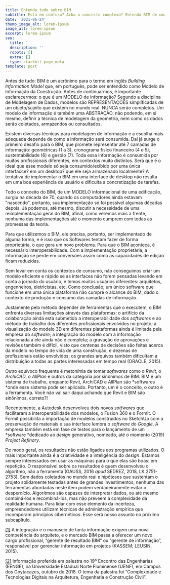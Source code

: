 ```yaml
---
title: Entenda tudo sobre BIM
subtitle: Está em confuso? Acha o conceito complexo? Entenda BIM de uma vez por todas.
date: '2021-06-24'
thumb_image_alt: lorem-ipsum
image_alt: lorem-ipsum
excerpt: lorem-ipsum
seo:
  title: ''
  description: ''
  robots: []
  extra: []
  type: stackbit_page_meta
template: post
---
```

Antes de tudo: BIM é um acrônimo para o termo em inglês *Building Information Model* que, em português, pode ser entendido como Modelo de Informação da Construção. Antes de continuarmos, é importante esclarecermos: o que é um MODELO de informação? Segundo a disciplina de Modelagem de Dados, modelos são REPRESENTAÇÕES simplificadas de um objeto/sujeito que existem no mundo real. NUNCA serão completos. Um modelo de informação é também uma ABSTRAÇÃO, não podendo, em si mesmo, definir a técnica de modelagem da geometria, nem como os dados serão coletados, armazendos ou consultados.

Existem diversas técnicas para modelagem de informação e a escolha mais adequada depende de como a informação será consumida. Daí já surge o primeiro desafio para o BIM, que promete representar até 7 camadas de informação:  geométricas (1 a 3), cronograma físico financeiro (4 e 5), sustentabilidade (6) e gestão (7). Toda essa informação é consumida por muitos profissionais diferentes, em contextos muito distintos. Será que é o ideal que esse modelo só seja consumido/exibido por uma única interfacce? em um desktop? que ele seja armazenado localmente? A tentativa de implementar o BIM em uma interface de desktop não resulta em uma boa experiência de usuário e dificulta a concretização de tarefas.

Todo o conceito do BIM, de um MODELO informacional de uma edificação, surgiu na década de 70, quando os computadores ainda estavam "nascendo", portanto, sua implementação só foi possível algumas décadas depois. Já podemos, até mesmo, discutir a necessidade de uma reimplementação geral do BIM, afinal, como veremos mais a frente, nenhuma das implementações até o momento cumprem com todas as promessas da teoria.

Para que utilizemos o BIM, ele precisa, portanto, ser implementado de alguma forma, e é isso que os Softwares tentam fazer de forma proprietária, o que gera um novo problema. Para que o BIM aconteça, é necessário interoperabilidade. Com a implementação proprietária, a informação se perde em conversões assim como as capacidades de edição ficam reduzidas. 

Sem levar em conta os contextos de consumo, não conseguimos criar um modelo eficiente e rápido se as interfaces não forem pensadas levando em conta a jornada do usuário, e temos muitos usuários diferentes: arquitetos, engenheiros, eletricistas, etc. Como conclusão, um único software que funcione em uma única plataforma não cumpre o alcance do BIM, dado o contexto de produção e consumo das camadas de informação.

Justamente pelo método depender de ferramentas que o executem, o BIM enfrenta diversas limitações através das plataformas: o artifício da colaboração ainda está submetido a interoperabilidade dos *softwares* e ao método de trabalho dos diferentes profissionais envolvidos no projeto; a visualização do modelo 3D em diferentes plataformas ainda é limitada pela empresa do *software*; a integração do modelo com a informação relacionada a ele ainda não é completa; a gravação de aprovações e revisões também é difícil, visto que centenas de decisões são feitas acerca da modelo no tempo de vida de uma construção, e dezenas de profissionais estão envolvidos; os grandes arquivos também dificultam a distribuição a todas as partes interessadas em tempo real (ORACLE, 2015).

Outro equívoco frequente é metonímia de tomar *softwares* como o *Revit*, o *ArchiCAD*, o *AllPlan* e outros da categoria por sinônimos de BIM. BIM é um sistema de trabalho, enquanto Revit, ArchiCAD e AllPlan são \*softwares \*onde esse sistema pode ser aplicado. Portanto, um é o conceito, o outro é a ferramenta. Você não vai sair daqui achando que Revit e BIM são sinônimos, correto?!

Recentemente, a Autodesk desenvolveu dois novos *sotfwares* que facilitaram a interoperabilidade dos modelos, o Fusion 360 e o Formit. O Formit possibilita a importação de modelos construídos no SketchUp com a preservação de materiais e sua interface lembra o *software* do *Google*. A empresa também está em fase de testes para o lançamento de um \*software \*dedicado ao *design* generativo, nomeado, até o momento (2019) *Project Refinary*.

De modo geral, os resultados não estão ligados aos programas utilizados. O mais importante ainda é a criatividade e a inteligência do *design*. Estamos sempre interessados em usar as máquinas para o que elas são boas: em repetição. O responsável sobre os resultados é quem desenvolveu o algoritmo, não a ferramenta (GAUSS, 2016 *apud* SEDREZ, 2018, LK 2751-2753). Sem dados coletados no mundo real e hipóteses que sustentam o projeto solidamente testadas antes de grandes investimentos, nenhuma das ferramentas abordadas neste item podem verdadeiramente evitar o desperdício. Algoritmos são capazes de interpretar dados, ou até mesmo combiná-los e recombiná-los, mas não preveem a complexidade da realidade humana. Para lidar com esse elemento da incerteza, empreendedores utilizam técnicas de administração empírica que incomporam princípios cibernéticos. Esse será nosso assunto no próximo subcapítulo.

[\[1\]](#\_ftnref1) A integração e o manuseio de tanta informação exigem uma nova competência do arquiteto, e o mercado BIM passa a oferecer um novo cargo
profissional, “gerente de resultado BIM” ou “gerente de informação”, responsável por gerenciar informação em projetos (KASSEM; LEUSIN, 2015).

[\[2\]](#\_ftnref2) Informação proferida em palestra no 19º Encontro das Engenharias (EENGE), na Universidade Estadual Norte Fluminense (UENF), em Campos dos Goytacazes, outubro de 2018. O tema da palestra foi “Complexidade e Tecnologias Digitais na Arquitetura, Engenharia e Construção Civil”.
